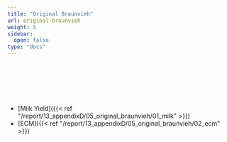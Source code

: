 ```yaml
---
title: "Original Braunvieh"
url: original-braunvieh
weight: 5
sidebar:
  open: false
type: "docs"
---
```


<style>
/* Container for the grid */
.grid-container {
  display: flex;
  flex-wrap: wrap;
  margin: 0;
  justify-content: center;
}

/* Each grid item */
.grid-item {
  margin: 0;
  padding: 1em;
  color: #fff;                    /* Text color (white by default) */
  text-align: center;           /* Slightly rounded corners (optional) */
}

.grid-item figcaption {
  margin: 0;
  padding: 0;
  color: black;
}

.grid-item img {
  margin: 0;
  padding: 0;
}

.grid-item figure {
  margin: 0;
  padding: 0;
}
</style>

<div class="grid-container">
  <div class="grid-item bg4"> {{< figure src="/media/figures/breeds/ob.png" link="/heatstress/original-braunvieh" alt="Original Braunvieh" caption="Original Braunvieh" >}}
  </div>
</div>

- [Milk Yield]({{< ref "/report/13_appendixD/05_original_braunvieh/01_milk" >}})
- [ECM]({{< ref "/report/13_appendixD/05_original_braunvieh/02_ecm" >}})